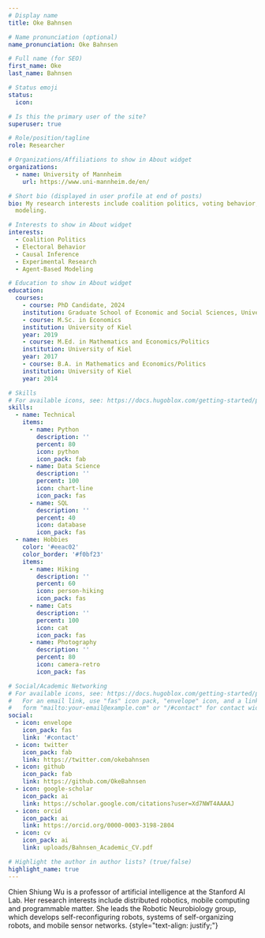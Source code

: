 ```yaml
---
# Display name
title: Oke Bahnsen

# Name pronunciation (optional)
name_pronunciation: Oke Bahnsen

# Full name (for SEO)
first_name: Oke
last_name: Bahnsen

# Status emoji
status:
  icon: 

# Is this the primary user of the site?
superuser: true

# Role/position/tagline
role: Researcher

# Organizations/Affiliations to show in About widget
organizations:
  - name: University of Mannheim
    url: https://www.uni-mannheim.de/en/

# Short bio (displayed in user profile at end of posts)
bio: My research interests include coalition politics, voting behavior, experimental research, and agent-based
  modeling.

# Interests to show in About widget
interests:
  - Coalition Politics
  - Electoral Behavior
  - Causal Inference
  - Experimental Research
  - Agent-Based Modeling

# Education to show in About widget
education:
  courses:
    - course: PhD Candidate, 2024
    institution: Graduate School of Economic and Social Sciences, University of Mannheim
    - course: M.Sc. in Economics
    institution: University of Kiel
    year: 2019
    - course: M.Ed. in Mathematics and Economics/Politics
    institution: University of Kiel
    year: 2017
    - course: B.A. in Mathematics and Economics/Politics
    institution: University of Kiel
    year: 2014

# Skills
# For available icons, see: https://docs.hugoblox.com/getting-started/page-builder/#icons
skills:
  - name: Technical
    items:
      - name: Python
        description: ''
        percent: 80
        icon: python
        icon_pack: fab
      - name: Data Science
        description: ''
        percent: 100
        icon: chart-line
        icon_pack: fas
      - name: SQL
        description: ''
        percent: 40
        icon: database
        icon_pack: fas
  - name: Hobbies
    color: '#eeac02'
    color_border: '#f0bf23'
    items:
      - name: Hiking
        description: ''
        percent: 60
        icon: person-hiking
        icon_pack: fas
      - name: Cats
        description: ''
        percent: 100
        icon: cat
        icon_pack: fas
      - name: Photography
        description: ''
        percent: 80
        icon: camera-retro
        icon_pack: fas

# Social/Academic Networking
# For available icons, see: https://docs.hugoblox.com/getting-started/page-builder/#icons
#   For an email link, use "fas" icon pack, "envelope" icon, and a link in the
#   form "mailto:your-email@example.com" or "/#contact" for contact widget.
social:
  - icon: envelope
    icon_pack: fas
    link: '#contact'
  - icon: twitter
    icon_pack: fab
    link: https://twitter.com/okebahnsen
  - icon: github
    icon_pack: fab
    link: https://github.com/OkeBahnsen
  - icon: google-scholar
    icon_pack: ai
    link: https://scholar.google.com/citations?user=Xd7NWT4AAAAJ
  - icon: orcid
    icon_pack: ai
    link: https://orcid.org/0000-0003-3198-2804
  - icon: cv
    icon_pack: ai
    link: uploads/Bahnsen_Academic_CV.pdf

# Highlight the author in author lists? (true/false)
highlight_name: true
---
```


Chien Shiung Wu is a professor of artificial intelligence at the Stanford AI Lab. Her research interests include distributed robotics, mobile computing and programmable matter. She leads the Robotic Neurobiology group, which develops self-reconfiguring robots, systems of self-organizing robots, and mobile sensor networks.
{style="text-align: justify;"}
